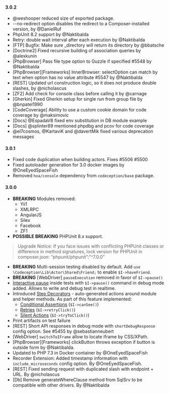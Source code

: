 #### 3.0.2
* @weshooper reduced size of exported package.
* --no-redirect option disables the redirect to a Composer-installed version, by @DanielRuf
* PhpUnit 8.2 support by @Naktibalda
* Retry: double wait interval after each execution by @Naktibalda
* [FTP] Bugfix: Make sure _directory will return its directory by @bbatsche
* [Doctrine2] Fixed recursive building of association queries by @alexkunin
* [PhpBrowser] Pass file type option to Guzzle if specified #5548 by @Naktibalda
* [PhpBrowser][Frameworks]  InnerBrowser: selectOption can match by text when option has no value attribute #5547 by @Naktibalda
* [REST] Updated url construction logic, so it does not produce double slashes, by @nicholascus
* [ZF2] Add check for console class before calling it by @carnage
* [Gherkin] Fixed Gherkin setup for single run from group file by @bnpatel1990
* [CodeCoverage] Ability to use a custom cookie domain for code coverage by @maksimovic
* [Docs] @EspadaV8 fixed env substitution in DB module example
* [Docs] @splinter89 mentioned phpdbg and pcov for code coverage
* @el7cosmos, @KartaviK and @davertMik fixed various deprecation messages

#### 3.0.1

* Fixed code duplication when building actors. Fixes #5506 #5500
* Fixed autoloader generation for 3.0 docker images by @OneEyedSpaceFish
* Removed `hoa/console` dependency from `codeception/base` package. 

#### 3.0.0

* **BREAKING** Modules removed:
     * Yii1
     * XMLRPC
     * AngularJS
     * Silex
     * Facebook
     * ZF1
* **POSSIBLE BREAKING** PHPUnit 8.x support. 
> Upgrade Notice: If you face issues with conflicting PHPUnit classes or difference in method signatures, lock version for PHPUnit in composer.json: “phpunit/phpunit”:”^7.0.0”
* **BREAKING** Multi-session testing disabled by default. Add `use \Codeception\Lib\Actor\Shared\Friend;` to enable `$I->haveFriend`.     
* **BREAKING** [WebDriver] `pauseExecution` removed in favor of `$I->pause()`
* [Interactive pause](https://codeception.com/docs/02-GettingStarted#Interactive-Pause) inside tests with `$I->pause()` command in debug mode added. Allows to write and debug test in realtime.
* Introduced [Step Decorators](https://codeception.com/docs/08-Customization#Step-Decorators) - auto-generated actions around module and helper methods. As part of this feature implemented:
  * [Conditional Assertions](https://codeception.com/docs/03-AcceptanceTests#Conditional-Assertions) (`$I->canSee()`)
  * [Retries](https://codeception.com/docs/03-AcceptanceTests#Retry) (`$I->retryClick()`)
  * [Silent Actions](https://codeception.com/docs/03-AcceptanceTests#AB-Testing) (`$I->tryToClick()`)
* Print artifacts on test failure
* [REST] Short API responses in debug mode with `shortDebugResponse` config option. See #5455 by @sebastianneubert 
* [WebDriver] `switchToIFrame` allow to locate iframe by CSS/XPath.
* [PhpBrowser][Frameworks] clickButton throws exception if button is outside form by @Naktibalda.
* Updated to PHP 7.3 in Docker container by @OneEyedSpaceFish
* Recorder Extension: Added timestamp information with `include_microseconds` config option. By @OneEyedSpaceFish.
* [REST] Fixed sending request with duplicated slash with endpoint + URL. By @nicholascus 
* [Db] Remove generateWhereClause method from SqlSrv to be compatible with other drivers. By @Naktibalda
